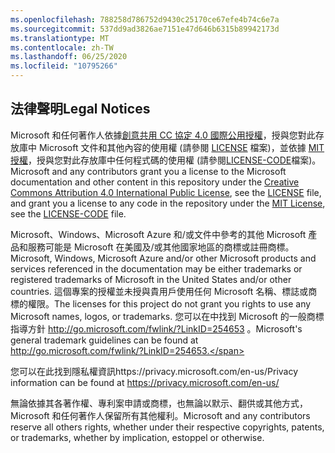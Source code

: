```yaml
---
ms.openlocfilehash: 788258d786752d9430c25170ce67efe4b74c6e7a
ms.sourcegitcommit: 537dd9ad3826ae7151e47d646b6315b89942173d
ms.translationtype: MT
ms.contentlocale: zh-TW
ms.lasthandoff: 06/25/2020
ms.locfileid: "10795266"
---
```

## <span data-ttu-id="0289c-101">法律聲明</span><span class="sxs-lookup"><span data-stu-id="0289c-101">Legal Notices</span></span>
<span data-ttu-id="0289c-102">Microsoft 和任何著作人依據[創意共用 CC 協定 4.0 國際公用授權](https://creativecommons.org/licenses/by/4.0/legalcode)，授與您對此存放庫中 Microsoft 文件和其他內容的使用權 (請參閱 [LICENSE](LICENSE) 檔案)，並依據 [MIT 授權](https://opensource.org/licenses/MIT)，授與您對此存放庫中任何程式碼的使用權 (請參閱[LICENSE-CODE](LICENSE-CODE)檔案)。</span><span class="sxs-lookup"><span data-stu-id="0289c-102">Microsoft and any contributors grant you a license to the Microsoft documentation and other content in this repository under the [Creative Commons Attribution 4.0 International Public License](https://creativecommons.org/licenses/by/4.0/legalcode), see the [LICENSE](LICENSE) file, and grant you a license to any code in the repository under the [MIT License](https://opensource.org/licenses/MIT), see the [LICENSE-CODE](LICENSE-CODE) file.</span></span>

<span data-ttu-id="0289c-103">Microsoft、Windows、Microsoft Azure 和/或文件中參考的其他 Microsoft 產品和服務可能是 Microsoft 在美國及/或其他國家地區的商標或註冊商標。</span><span class="sxs-lookup"><span data-stu-id="0289c-103">Microsoft, Windows, Microsoft Azure and/or other Microsoft products and services referenced in the documentation may be either trademarks or registered trademarks of Microsoft in the United States and/or other countries.</span></span>
<span data-ttu-id="0289c-104">這個專案的授權並未授與貴用戶使用任何 Microsoft 名稱、標誌或商標的權限。</span><span class="sxs-lookup"><span data-stu-id="0289c-104">The licenses for this project do not grant you rights to use any Microsoft names, logos, or trademarks.</span></span>
<span data-ttu-id="0289c-105">您可以在中找到 Microsoft 的一般商標指導方針 http://go.microsoft.com/fwlink/?LinkID=254653 。</span><span class="sxs-lookup"><span data-stu-id="0289c-105">Microsoft's general trademark guidelines can be found at http://go.microsoft.com/fwlink/?LinkID=254653.</span></span>

<span data-ttu-id="0289c-106">您可以在此找到隱私權資訊https://privacy.microsoft.com/en-us/</span><span class="sxs-lookup"><span data-stu-id="0289c-106">Privacy information can be found at https://privacy.microsoft.com/en-us/</span></span>

<span data-ttu-id="0289c-107">無論依據其各著作權、專利案申請或商標，也無論以默示、翻供或其他方式，Microsoft 和任何著作人保留所有其他權利。</span><span class="sxs-lookup"><span data-stu-id="0289c-107">Microsoft and any contributors reserve all others rights, whether under their respective copyrights, patents, or trademarks, whether by implication, estoppel or otherwise.</span></span>